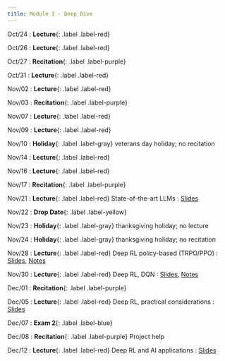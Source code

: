 ```yaml
---
title: Module 3 - Deep Dive
---
```


Oct/24
: **Lecture**{: .label .label-red}

Oct/26
: **Lecture**{: .label .label-red}

Oct/27
: **Recitation**{: .label .label-purple}

Oct/31
: **Lecture**{: .label .label-red}

Nov/02
: **Lecture**{: .label .label-red}

Nov/03 
: **Recitation**{: .label .label-purple}

Nov/07
: **Lecture**{: .label .label-red}

Nov/09
: **Lecture**{: .label .label-red}

Nov/10
: **Holiday**{: .label .label-gray} veterans day holiday; no recitation

Nov/14
: **Lecture**{: .label .label-red}

Nov/16
: **Lecture**{: .label .label-red}

Nov/17
: **Recitation**{: .label .label-purple}

Nov/21
: **Lecture**{: .label .label-red} State-of-the-art LLMs
    : [Slides]()

Nov/22
: **Drop Date**{: .label .label-yellow}

Nov/23
: **Holiday**{: .label .label-gray} thanksgiving holiday; no lecture

Nov/24
: **Holiday**{: .label .label-gray} thanksgiving holiday; no recitation

Nov/28
: **Lecture**{: .label .label-red} Deep RL policy-based (TRPO/PPO)
    : [Slides](), [Notes]()

Nov/30
: **Lecture**{: .label .label-red} Deep RL, DQN
    : [Slides](), [Notes]()

Dec/01
: **Recitation**{: .label .label-purple}

Dec/05
: **Lecture**{: .label .label-red} Deep RL, practical considerations
    : [Slides]()

Dec/07
: **Exam 2**{: .label .label-blue}

Dec/08
: **Recitation**{: .label .label-purple} Project help

Dec/12
: **Lecture**{: .label .label-red} Deep RL and AI applications
    : [Slides]()
